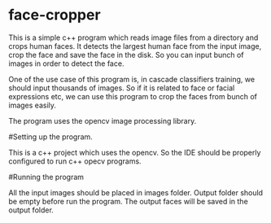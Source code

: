 # face-cropper
This is a simple c++ program which reads image files from a directory and crops human faces. It detects the largest human face from the input image, crop the face and save the face in the disk. So you can input bunch of images in order to detect the face.

One of the use case of this program is, in cascade classifiers training, we should input thousands of images. So if it is related to face or facial expressions etc, we can use this program to crop the faces from bunch of images easily.

The program uses the opencv image processing library.

#Setting up the program.

This is a c++ project which uses the opencv. So the IDE should be properly configured to run c++ opecv programs.

#Running the program

All the input images should be placed in images folder.
Output folder should be empty before run the program.
The output faces will be saved in the output folder.
